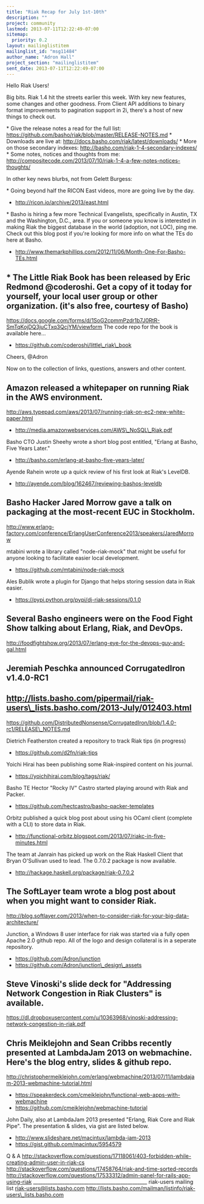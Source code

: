 ```yaml
---
title: "Riak Recap for July 1st-10th"
description: ""
project: community
lastmod: 2013-07-11T12:22:49-07:00
sitemap:
  priority: 0.2
layout: mailinglistitem
mailinglist_id: "msg11484"
author_name: "Adron Hall"
project_section: "mailinglistitem"
sent_date: 2013-07-11T12:22:49-07:00
---
```



Hello Riak Users!

Big bits. Riak 1.4 hit the streets earlier this week. With key new
features, some changes and other goodness. From Client API additions to
binary format improvements to pagination support in 2i, there's a host of
new things to check out.

\* Give the release notes a read for the full list:
https://github.com/basho/riak/blob/master/RELEASE-NOTES.md
\* Downloads are live at: http://docs.basho.com/riak/latest/downloads/
\* More on those secondary indexes:
http://basho.com/riak-1-4-secondary-indexes/
\* Some notes, notices and thoughts from me:
http://compositecode.com/2013/07/10/riak-1-4-a-few-notes-notices-thoughts/

In other key news blurbs, not from Gelett Burgess:

\* Going beyond half the RICON East videos, more are going live by the day.
- http://ricon.io/archive/2013/east.html

\* Basho is hiring a few more Technical Evangelists, specifically in Austin,
TX and the Washington, D.C., area. If you or someone you know is interested
in making Riak the biggest database in the world (adoption, not LOC), ping
me. Check out this blog post if you're looking for more info on what the
TEs do here at Basho.
- http://www.themarkphillips.com/2012/11/06/Month-One-For-Basho-TEs.html

\* The Little Riak Book has been released by Eric Redmond @coderoshi. Get a
copy of it today for yourself, your local user group or other organization.
(it's also free, courtesy of Basho)
-
https://docs.google.com/forms/d/1SoG2cpmmPzdr1b7J0RtR-SmTqKojDQ3juCTxq3QcjYM/viewform
The code repo for the book is available here...
- https://github.com/coderoshi/little\_riak\_book

Cheers, @Adron

Now on to the collection of links, questions, answers and other content.

Amazon released a whitepaper on running Riak in the AWS environment.
-
http://aws.typepad.com/aws/2013/07/running-riak-on-ec2-new-white-paper.html
- http://media.amazonwebservices.com/AWS\_NoSQL\_Riak.pdf

Basho CTO Justin Sheehy wrote a short blog post entitled, "Erlang at Basho,
Five Years Later."
- http://basho.com/erlang-at-basho-five-years-later/

Ayende Rahein wrote up a quick review of his first look at Riak's LevelDB.
- http://ayende.com/blog/162467/reviewing-bashos-leveldb

Basho Hacker Jared Morrow gave a talk on packaging at the most-recent EUC
in Stockholm.
-
http://www.erlang-factory.com/conference/ErlangUserConference2013/speakers/JaredMorrow

mtabini wrote a library called "node-riak-mock" that might be useful for
anyone looking to facilitate easier local development.
- https://github.com/mtabini/node-riak-mock

Ales Bublik wrote a plugin for Django that helps storing session data in
Riak easier.
- https://pypi.python.org/pypi/dj-riak-sessions/0.1.0

Several Basho engineers were on the Food Fight Show talking about Erlang,
Riak, and DevOps.
-
http://foodfightshow.org/2013/07/erlang-eye-for-the-devops-guy-and-gal.html

Jeremiah Peschka announced CorrugatedIron v1.4.0-RC1
-
http://lists.basho.com/pipermail/riak-users\_lists.basho.com/2013-July/012403.html
-
https://github.com/DistributedNonsense/CorrugatedIron/blob/1.4.0-rc1/RELEASE\_NOTES.md

Dietrich Featherston created a repository to track Riak tips (in progress)
- https://github.com/d2fn/riak-tips

Yoichi Hirai has been publishing some Riak-inspired content on his journal.
- https://yoichihirai.com/blog/tags/riak/

Basho TE Hector "Rocky IV" Castro started playing around with Riak and
Packer.
- https://github.com/hectcastro/basho-packer-templates

Orbitz published a quick blog post about using his OCaml client (complete
with a CLI) to store data in Riak.
- http://functional-orbitz.blogspot.com/2013/07/riakc-in-five-minutes.html

The team at Janrain has picked up work on the Riak Haskell Client that
Bryan O'Sullivan used to lead. The 0.7.0.2 package is now available.
- http://hackage.haskell.org/package/riak-0.7.0.2

The SoftLayer team wrote a blog post about when you might want to consider
Riak.
-
http://blog.softlayer.com/2013/when-to-consider-riak-for-your-big-data-architecture/

Junction, a Windows 8 user interface for riak was started via a fully open
Apache 2.0 github repo. All of the logo and design collateral is in a
seperate repository.
- https://github.com/Adron/junction
- https://github.com/Adron/junction\_design\_assets

Steve Vinoski's slide deck for "Addressing Network Congestion in Riak
Clusters" is available.
-
https://dl.dropboxusercontent.com/u/10363968/vinoski-addressing-network-congestion-in-riak.pdf

Chris Meiklejohn and Sean Cribbs recently presented at LambdaJam 2013 on
webmachine. Here's the blog entry, slides & github repo.
-
http://christophermeiklejohn.com/erlang/webmachine/2013/07/11/lambdajam-2013-webmachine-tutorial.html
- https://speakerdeck.com/cmeiklejohn/functional-web-apps-with-webmachine
- https://github.com/cmeiklejohn/webmachine-tutorial

John Daily, also at LambdaJam 2013 presented "Erlang, Riak Core and Riak
Pipe". The presentation & slides, via gist are listed below.
- http://www.slideshare.net/macintux/lambda-jam-2013
- https://gist.github.com/macintux/5954579

Q & A
http://stackoverflow.com/questions/17118061/403-forbidden-while-creating-admin-user-in-riak-cs
http://stackoverflow.com/questions/17458764/riak-and-time-sorted-records
http://stackoverflow.com/questions/17533312/admin-panel-for-rails-app-using-riak
\_\_\_\_\_\_\_\_\_\_\_\_\_\_\_\_\_\_\_\_\_\_\_\_\_\_\_\_\_\_\_\_\_\_\_\_\_\_\_\_\_\_\_\_\_\_\_
riak-users mailing list
riak-users@lists.basho.com
http://lists.basho.com/mailman/listinfo/riak-users\_lists.basho.com

